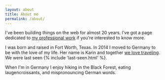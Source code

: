 ```yaml
---
layout: about
title: About me
permalink: /about/
---
```


I've been building things on the web for almost 20 years. I've got a page dedicated to [my professional work](/work/) if you're interested to know more.

I was born and raised in Fort Worth, Texas. In 2014 I moved to Germany to be with the love of my life. Her name is Karin and together [we love traveling](/travel/). We were last seen {% include 'last-seen.html' %}.

When I'm in Germany I enjoy hiking in the Black Forest, eating laugencroissants, and mispronouncing German words.
